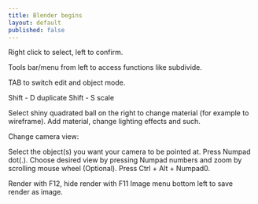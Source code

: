 ```yaml
---
title: Blender begins
layout: default
published: false
---
```

Right click to select, left to confirm.

Tools bar/menu from left to access functions like subdivide.

TAB to switch edit and object mode.

Shift - D duplicate
Shift - S scale

Select  shiny quadrated ball on the right to change material (for example to wireframe).
Add material, change lighting effects and such.

Change camera view:

Select the object(s) you want your camera to be pointed at.
Press Numpad dot(.).
Choose desired view by pressing Numpad numbers and zoom by scrolling mouse wheel (Optional).
Press Ctrl + Alt + Numpad0.

Render with F12, hide render with F11
Image menu bottom left to save render as image.
